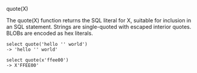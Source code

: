 quote(X)

The quote(X) function returns the SQL literal for X, suitable for inclusion in an SQL statement. Strings are single-quoted with escaped interior quotes. BLOBs are encoded as hex literals.

```
select quote('hello '' world')
-> 'hello '' world'

select quote(x'ffee00')
-> X'FFEE00'
```
